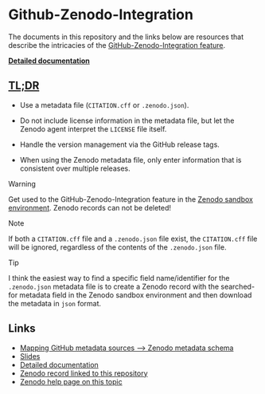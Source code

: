 # Github-Zenodo-Integration

The documents in this repository and the links below are resources that describe the intricacies of the [GitHub-Zenodo-Integration feature](https://help.zenodo.org/docs/profile/linking-accounts/).


 **[Detailed documentation](documentation/github_zenodo_integration.md)**

## [TL;DR](https://en.wikipedia.org/wiki/TL;DR)


 - Use a metadata file (`CITATION.cff` or `.zenodo.json`).
  
 - Do not include license information in the metadata file, but let the
Zenodo agent interpret the `LICENSE` file itself.

 - Handle the version management via the GitHub release tags.
 
 - When using the Zenodo metadata file, only enter
information that is consistent over multiple releases.

> [!WARNING]
> Get used to the GitHub-Zenodo-Integration feature in the [Zenodo sandbox environment](https://sandbox.zenodo.org/login/). Zenodo records can not be deleted!



> [!NOTE]
>  If both a `CITATION.cff` file and a `.zenodo.json` file exist, the `CITATION.cff` file will be ignored, regardless of the contents of the `.zenodo.json` file.

> [!TIP]
> I think the easiest way to find a specific field name/identifier for the `.zenodo.json` metadata file is to create a Zenodo record with the searched-for metadata field in the Zenodo sandbox environment and then download the metadata in `json` format.

## Links

- [Mapping GitHub metadata sources --> Zenodo metadata schema](https://docs.google.com/spreadsheets/d/14XAITKJBJQ8JJBGAX_rkhZtm3W_4EjkQBwkY5Up6xEk/edit?usp=sharing)
- [Slides](https://docs.google.com/presentation/d/107sWUOuTP_UIZXYF3QcefZrjXndOT11h9WE4Vxdf33c/edit?usp=sharing)
- [Detailed documentation](documentation/github_zenodo_integration.md)
- [Zenodo record linked to this repository](https://doi.org/10.5281/zenodo.14859938)
- [Zenodo help page on this topic](https://support.zenodo.org/help/en-gb/24-github-integration)

